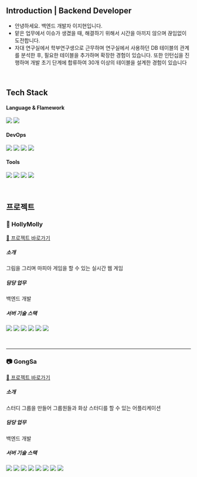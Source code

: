 ## Introduction | Backend Developer
- 안녕하세요. 백엔드 개발자 이지현입니다. <br/>
- 맡은 업무에서 이슈가 생겼을 때, 해결하기 위해서 시간을 아끼지 않으며 끊임없이 도전합니다. <br/>
- 자대 연구실에서 학부연구생으로 근무하며 연구실에서 사용하던 DB 테이블의 관계를 분석한 후, 필요한 테이블을 추가하며 확장한 경험이 있습니다. 또한 인턴십을 진행하며 개발 초기 단계에 합류하여 30개 이상의 테이블을 설계한 경험이 있습니다 <br/>

<br/>

##  Tech Stack
#### Language & Flamework
<p> 
  <img src="https://img.shields.io/badge/JAVA-007396?style=flat-square&logo=java&logoColor=white">
  <img src="https://img.shields.io/badge/springboot-6DB33F?style=flat-square&logo=springboot&logoColor=white">
</p>

#### DevOps
<p>
  <img src="https://img.shields.io/badge/AWS EC2-232F3E?style=flat-square&logo=Amazon AWS&logoColor=white"/>
  <img src="https://img.shields.io/badge/AWS RDS-232F3E?style=flat-square&logo=Amazon AWS&logoColor=white"/>
  <img src="https://img.shields.io/badge/Ubuntu-E95420?style=flat-square&logo=ubuntu&logoColor=white"/> 	
  <img src="https://img.shields.io/badge/MySQL-4479A1?style=flat-square&logo=MySQL&logoColor=white"/> 
</p>

#### Tools
<p>
  <img src="https://img.shields.io/badge/Postman-FF6C37?style=flat-square&logo=Postman&logoColor=white"/>
  <img src="https://img.shields.io/badge/Notion-000000?style=flat-square&logo=Notion&logoColor=white"/>
  <img src="https://img.shields.io/badge/Slack-4A154B?style=flat-square&logo=slack&logoColor=white">
  <img src="https://img.shields.io/badge/Github-181717?style=flat-square&logo=github&logoColor=white">
</p>

<br/>

## 프로젝트
### 👻 HollyMolly <br>
[🔗 프로젝트 바로가기](https://github.com/web-game-project/holly-molly)

##### 소개
그림을 그리며 마피아 게임을 할 수 있는 실시간 웹 게임

##### 담당 업무
백엔드 개발

##### 서버 기술 스택
<p>
  <img src="https://img.shields.io/badge/JavaScript-F7DF1E?style=flat-square&logo=JavaScript&logoColor=white"/> 
  <img src="https://img.shields.io/badge/Node.js-339933?style=flat-square&logo=Node.js&logoColor=white"/> 
  <img src="https://img.shields.io/badge/AWS EC2-232F3E?style=flat-square&logo=Amazon AWS&logoColor=white"/>
  <img src="https://img.shields.io/badge/AWS RDS-232F3E?style=flat-square&logo=Amazon AWS&logoColor=white"/>
  <img src="https://img.shields.io/badge/Ubuntu-E95420?style=flat-square&logo=ubuntu&logoColor=white"/> 	
  <img src="https://img.shields.io/badge/MySQL-4479A1?style=flat-square&logo=MySQL&logoColor=white"/> 
</p>

<br/>
<hr/>

### 📷 GongSa
[🔗 프로젝트 바로가기](https://github.com/jyeon1039/gongsa-server)

##### 소개
스터디 그룹을 만들어 그룹원들과 화상 스터디를 할 수 있는 어플리케이션

##### 담당 업무
백엔드 개발

##### 서버 기술 스택
<p> 
  <img src="https://img.shields.io/badge/JAVA-007396?style=flat-square&logo=java&logoColor=white">
  <img src="https://img.shields.io/badge/springboot-6DB33F?style=flat-square&logo=springboot&logoColor=white">
  <img src="https://img.shields.io/badge/JavaScript-F7DF1E?style=flat-square&logo=JavaScript&logoColor=white"/> 
  <img src="https://img.shields.io/badge/Node.js-339933?style=flat-square&logo=Node.js&logoColor=white"/> 
  <img src="https://img.shields.io/badge/AWS EC2-232F3E?style=flat-square&logo=Amazon AWS&logoColor=white"/>
  <img src="https://img.shields.io/badge/AWS RDS-232F3E?style=flat-square&logo=Amazon AWS&logoColor=white"/>
  <img src="https://img.shields.io/badge/Ubuntu-E95420?style=flat-square&logo=ubuntu&logoColor=white"/> 	
  <img src="https://img.shields.io/badge/MySQL-4479A1?style=flat-square&logo=MySQL&logoColor=white"/> 
</p>
